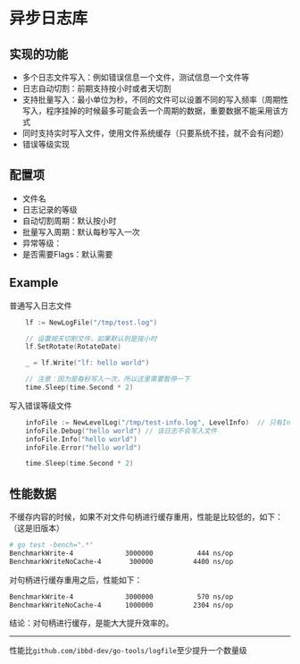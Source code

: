 # 异步日志库

## 实现的功能

- 多个日志文件写入：例如错误信息一个文件，测试信息一个文件等
- 日志自动切割：前期支持按小时或者天切割
- 支持批量写入：最小单位为秒，不同的文件可以设置不同的写入频率（周期性写入，程序挂掉的时候最多可能会丢一个周期的数据，重要数据不能采用该方式
- 同时支持实时写入文件，使用文件系统缓存（只要系统不挂，就不会有问题）
- 错误等级实现

## 配置项

- 文件名
- 日志记录的等级
- 自动切割周期：默认按小时
- 批量写入周期：默认每秒写入一次
- 异常等级：
- 是否需要Flags：默认需要

## Example

普通写入日志文件

```go
	lf := NewLogFile("/tmp/test.log")

    // 设置按天切割文件，如果默认则是按小时
	lf.SetRotate(RotateDate)

	_ = lf.Write("lf: hello world")

    // 注意：因为是每秒写入一次，所以这里需要暂停一下
	time.Sleep(time.Second * 2)

```

写入错误等级文件

```go
	infoFile := NewLevelLog("/tmp/test-info.log", LevelInfo)  // 只有Info级别或者以上级别的日志才会被记录
	infoFile.Debug("hello world") // 该日志不会写入文件
	infoFile.Info("hello world")
	infoFile.Error("hello world")

	time.Sleep(time.Second * 2)
```

## 性能数据

不缓存内容的时候，如果不对文件句柄进行缓存重用，性能是比较低的，如下：（这是旧版本）

```sh
# go test -bench=".*"
BenchmarkWrite-4          	 3000000	       444 ns/op
BenchmarkWriteNoCache-4   	  300000	      4400 ns/op
```

对句柄进行缓存重用之后，性能如下：

```sh
BenchmarkWrite-4          	 3000000	       570 ns/op
BenchmarkWriteNoCache-4   	 1000000	      2304 ns/op
```

结论：对句柄进行缓存，是能大大提升效率的。

-------

性能比`github.com/ibbd-dev/go-tools/logfile`至少提升一个数量级

